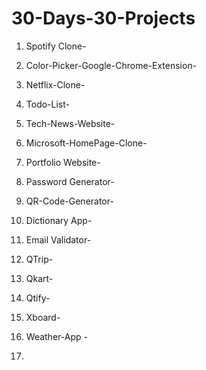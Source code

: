 # 30-Days-30-Projects

1. Spotify Clone- 

2. Color-Picker-Google-Chrome-Extension-

3.  Netflix-Clone-

4.  Todo-List-

5.  Tech-News-Website-

6.  Microsoft-HomePage-Clone-

7.  Portfolio Website-

8.  Password Generator-

9.  QR-Code-Generator-

10. Dictionary App-

11.  Email Validator-

12.  QTrip-

13.  Qkart-

14.  Qtify-

15. Xboard-

16. Weather-App -

17. 
